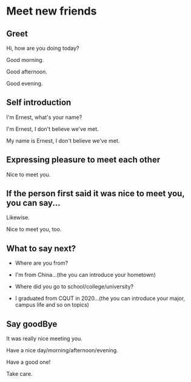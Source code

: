 # Meet new friends

## Greet

Hi, how are you doing today?

Good morning.

Good afternoon.

Good evening.



## Self introduction

 I'm Ernest, what's your name?

I'm Ernest, I don't believe we've met.

My name is Ernest, I don't believe we've met.



## Expressing pleasure to meet each other

Nice to meet you.



## If the person first said it was nice to meet you, you can say...

Likewise.

Nice to meet you, too.



## What to say next?

- Where are you from?

- I'm from China...(the you can introduce your hometown)

- Where did you go to school/college/university?
- I graduated from CQUT in 2020...(the you can introduce your major, campus life and so on topics)



## Say goodBye

It was really nice meeting you.

Have a nice day/morning/afternoon/evening.

Have a good one!

Take care.